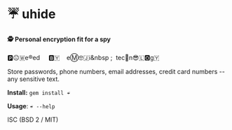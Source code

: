 # ☔ uhide

#### 🕵️ Personal encryption fit for a spy

🅿️😐🇼e®️ed&nbsp;&nbsp;&nbsp;&nbsp;&nbsp;🅱️🇾&nbsp;&nbsp;&nbsp;&nbsp;eⓂ️🤓🇯ℹ️&nbsp&nbsp;;&nbsp;&nbsp;tec🏨n😎🇱🅾️g🇾

Store passwords, phone numbers, email addresses, credit card numbers -- any sensitive text.

**Install:** `gem install ☔` 

**Usage**: `☔ --help`

ISC (BSD 2 / MIT)

